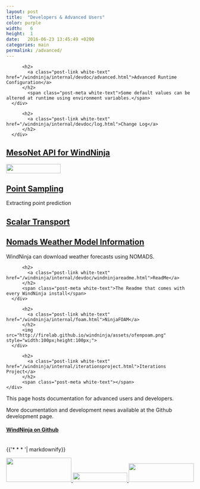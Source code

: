 ```yaml
---
layout: post
title:  "Developers & Advanced Users"
color: purple
width:   6
height:  1
date:   2016-06-23 13:45:49 +0200
categories: main
permalink: /advanced/
---
```

<div class="col col-9">
<div class="col col-6">
  <div class="block blue">
      <div class="block-body height-1">
          <span class="post-meta white-text"></span>

          <h2>
            <a class="post-link white-text" href="/windninja/internal/devdoc/advanced.html">Advanced Runtime Configuration</a>
          </h2>
            <span class="post-meta white-text">Some default values can be altered at runtime using environment variables.</span>
      </div>
  </div>
</div>
<div class="col col-3">
  <div class="block purple">
      <div class="block-body height-1">
          <span class="post-meta white-text"></span>

          <h2>
            <a class="post-link white-text" href="/windninja/internal/devdoc/log.html">Change Log</a>
          </h2>
      </div>
  </div>
</div>
<div class="col col-3">
  <div class="block blue">
      <div class="block-body height-1">
          <span class="post-meta white-text"></span>
          <h2>
            <a class="post-link white-text" href="/windninja/internal/devdoc/mesonet.html">MesoNet API for WindNinja</a>
          </h2>
          <img src="http://firelab.github.io/windninja/assets/meso-api-logo-light.png" style="width:146px;height:25px;">
      </div>
  </div>
</div>
<div class="col col-3">
  <div class="block red">
      <div class="block-body height-1">
          <span class="post-meta white-text"></span>
          <h2>
            <a class="post-link white-text" href="/windninja/internal/devdoc/pointsample.html">Point Sampling</a>
          </h2>
          <span class="post-meta white-text">Extracting point prediction</span>
      </div>
  </div>
</div>
<div class="col col-3">
  <div class="block purple">
      <div class="block-body height-1">
          <span class="post-meta white-text"></span>
          <h2>
            <a class="post-link white-text" href="/windninja/internal/devdoc/scalar.html">Scalar Transport</a>
          </h2>
      </div>
  </div>
</div>
<div class="col col-6">
  <div class="block teal">
      <div class="block-body height-1">
          <span class="post-meta white-text"></span>
          <h2>
            <a class="post-link white-text" href="/windninja/internal/devdoc/nomads.html">Nomads Weather Model Information</a>
          </h2>
                    <span class="post-meta white-text">WindNinja can download weather forecasts using  NOMADS.</span>
      </div>
  </div>
</div>
<div class="col col-6">
  <div class="block blue">
      <div class="block-body height-1">
          <span class="post-meta white-text"></span>

          <h2>
            <a class="post-link white-text" href="/windninja/internal/devdoc/windninjareadme.html">ReadMe</a>
          </h2>
          <span class="post-meta white-text">The Readme that comes with every WindNinja install</span>
      </div>
  </div>
</div>
<div class="col col-3">
  <div class="block red">
      <div class="block-body height-1">
          <span class="post-meta white-text"></span>

          <h2>
            <a class="post-link white-text" href="/windninja/internal/foam.html">NinjaFOAM</a>
          </h2>
          <img src="http://firelab.github.io/windninja/assets/ofenpoam.png" style="width:100px;height:100px;">
      </div>
  </div>
</div>
<div class="col col-3">
  <div class="block purple">
      <div class="block-body height-1">
          <span class="post-meta white-text"></span>

          <h2>
            <a class="post-link white-text" href="/windninja/internal/iterationsproject.html">Iterations Project</a>
          </h2>
          <span class="post-meta white-text"></span>
    </div>
  </div>
</div>


</div>

<div class="col col-3">
<div class="block glass">
<div class="block-body height-10">

<p>This page hosts documentation for advanced users and developers. </p>
<p>More documentation and development news available at the Github development page.</p>
<h4><a href="https://github.com/firelab/windninja">WindNinja on Github</a></h4>

</div>
</div>
</div>




<div class="col col-12">
<br>
{{'* * * '| markdownify}}
<br>

<a href="http://openfoam.org/"> <img src="http://firelab.github.io/windninja/assets/foam2.png" style="width:175px;height:65px;"> </a>
<a href="http://synopticlabs.org/api/mesonet/"> <img src="http://firelab.github.io/windninja/assets/meso-api-logo-light.png" style="width:146px;height:25px;"> </a>
<a href="http://nomads.ncep.noaa.gov/"> <img src="http://firelab.github.io/windninja/assets/nomads.jpg" style="width:175px;height:50px;"> </a>

</div>
